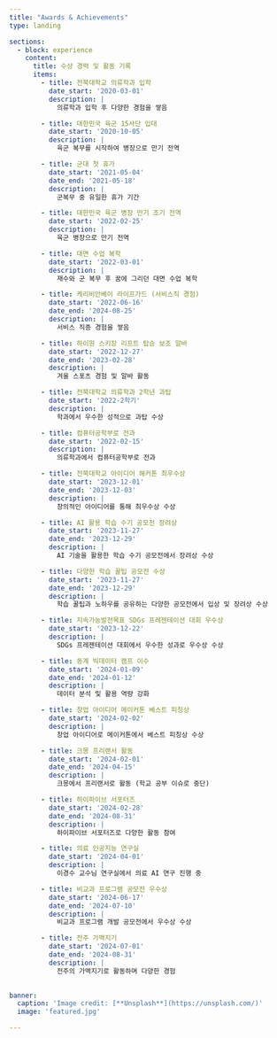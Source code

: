 ```yaml
---
title: "Awards & Achievements"
type: landing

sections:
  - block: experience
    content:
      title: 수상 경력 및 활동 기록
      items:
        - title: 전북대학교 의류학과 입학
          date_start: '2020-03-01'
          description: |
            의류학과 입학 후 다양한 경험을 쌓음

        - title: 대한민국 육군 15사단 입대
          date_start: '2020-10-05'
          description: |
            육군 복무를 시작하여 병장으로 만기 전역

        - title: 군대 첫 휴가
          date_start: '2021-05-04'
          date_end: '2021-05-18'
          description: |
            군복무 중 유일한 휴가 기간

        - title: 대한민국 육군 병장 만기 조기 전역
          date_start: '2022-02-25'
          description: |
            육군 병장으로 만기 전역

        - title: 대면 수업 복학
          date_start: '2022-03-01'
          description: |
            재수와 군 복무 후 꿈에 그리던 대면 수업 복학

        - title: 케리비안베이 라이프가드 (서비스직 경험)
          date_start: '2022-06-16'
          date_end: '2024-08-25'
          description: |
            서비스 직종 경험을 쌓음

        - title: 하이원 스키장 리프트 탑승 보조 알바
          date_start: '2022-12-27'
          date_end: '2023-02-28'
          description: |
            겨울 스포츠 경험 및 알바 활동

        - title: 전북대학교 의류학과 2학년 과탑
          date_start: '2022-2학기'
          description: |
            학과에서 우수한 성적으로 과탑 수상

        - title: 컴퓨터공학부로 전과
          date_start: '2022-02-15'
          description: |
            의류학과에서 컴퓨터공학부로 전과

        - title: 전북대학교 아이디어 해커톤 최우수상
          date_start: '2023-12-01'
          date_end: '2023-12-03'
          description: |
            창의적인 아이디어를 통해 최우수상 수상

        - title: AI 활용 학습 수기 공모전 장려상
          date_start: '2023-11-27'
          date_end: '2023-12-29'
          description: |
            AI 기술을 활용한 학습 수기 공모전에서 장려상 수상

        - title: 다양한 학습 꿀팁 공모전 수상
          date_start: '2023-11-27'
          date_end: '2023-12-29'
          description: |
            학습 꿀팁과 노하우를 공유하는 다양한 공모전에서 입상 및 장려상 수상

        - title: 지속가능발전목표 SDGs 프레젠테이션 대회 우수상
          date_start: '2023-12-22'
          description: |
            SDGs 프레젠테이션 대회에서 우수한 성과로 우수상 수상

        - title: 동계 빅데이터 캠프 이수
          date_start: '2024-01-09'
          date_end: '2024-01-12'
          description: |
            데이터 분석 및 활용 역량 강화

        - title: 창업 아이디어 메이커톤 베스트 피칭상
          date_start: '2024-02-02'
          description: |
            창업 아이디어로 메이커톤에서 베스트 피칭상 수상

        - title: 크몽 프리랜서 활동
          date_start: '2024-02-01'
          date_end: '2024-04-15'
          description: |
            크몽에서 프리랜서로 활동 (학교 공부 이슈로 중단)

        - title: 하이파이브 서포터즈
          date_start: '2024-02-28'
          date_end: '2024-08-31'
          description: |
            하이파이브 서포터즈로 다양한 활동 참여

        - title: 의료 인공지능 연구실
          date_start: '2024-04-01'
          description: |
            이경수 교수님 연구실에서 의료 AI 연구 진행 중

        - title: 비교과 프로그램 공모전 우수상
          date_start: '2024-06-17'
          date_end: '2024-07-10'
          description: |
            비교과 프로그램 개발 공모전에서 우수상 수상

        - title: 전주 가맥지기
          date_start: '2024-07-01'
          date_end: '2024-08-31'
          description: |
            전주의 가맥지기로 활동하며 다양한 경험
 

banner:
  caption: 'Image credit: [**Unsplash**](https://unsplash.com/)'
  image: 'featured.jpg'

---
```


